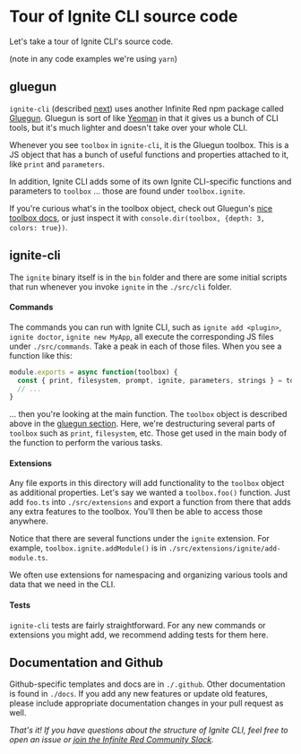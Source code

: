 # Tour of Ignite CLI source code

Let's take a tour of Ignite CLI's source code.

(note in any code examples we're using `yarn`)

## gluegun

`ignite-cli` (described [next](#ignite-cli)) uses another Infinite Red npm package called [Gluegun](https://github.com/infinitered/gluegun). Gluegun is sort of like [Yeoman](http://yeoman.io/) in that it gives us a bunch of CLI tools, but it's much lighter and doesn't take over your whole CLI.

Whenever you see `toolbox` in `ignite-cli`, it is the Gluegun toolbox. This is a JS object that has a bunch of useful functions and properties attached to it, like `print` and `parameters`.

In addition, Ignite CLI adds some of its own Ignite CLI-specific functions and parameters to `toolbox` ... those are found under `toolbox.ignite`.

If you're curious what's in the toolbox object, check out Gluegun's [nice toolbox docs](https://github.com/infinitered/gluegun/blob/master/docs/toolbox-api.md), or just inspect it with `console.dir(toolbox, {depth: 3, colors: true})`.

## ignite-cli

The `ignite` binary itself is in the `bin` folder and there are some initial scripts that run whenever you invoke `ignite` in the `./src/cli` folder.

#### Commands

The commands you can run with Ignite CLI, such as `ignite add <plugin>`, `ignite doctor`, `ignite new MyApp`, all execute the corresponding JS files under `./src/commands`. Take a peak in each of those files. When you see a function like this:

```javascript
module.exports = async function(toolbox) {
  const { print, filesystem, prompt, ignite, parameters, strings } = toolbox
  // ...
}
```

... then you're looking at the main function. The `toolbox` object is described above in the [gluegun section](#gluegun). Here, we're destructuring several parts of `toolbox` such as `print`, `filesystem`, etc. Those get used in the main body of the function to perform the various tasks.

#### Extensions

Any file exports in this directory will add functionality to the `toolbox` object as additional properties. Let's say we wanted a `toolbox.foo()` function. Just add `foo.ts` into `./src/extensions` and export a function from there that adds any extra features to the toolbox. You'll then be able to access those anywhere.

Notice that there are several functions under the `ignite` extension. For example, `toolbox.ignite.addModule()` is in `./src/extensions/ignite/add-module.ts`.

We often use extensions for namespacing and organizing various tools and data that we need in the CLI.

#### Tests

`ignite-cli` tests are fairly straightforward. For any new commands or extensions you might add, we recommend adding tests for them here.

## Documentation and Github

Github-specific templates and docs are in `./.github`. Other documentation is found in `./docs`. If you add any new features or update old features, please include appropriate documentation changes in your pull request as well.

_That's it! If you have questions about the structure of Ignite CLI, feel free to open an issue or [join the Infinite Red Community Slack](http://community.infinite.red)._
